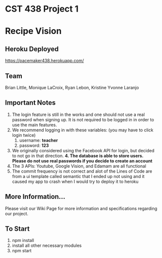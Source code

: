 # CST 438 Project 1
# Recipe Vision

## Heroku Deployed 
https://pacemaker438.herokuapp.com/

## Team
Brian Little, Monique LaCroix, Ryan Lebon, Kristine Yvonne Laranjo

## Important Notes
1. The login feature is still in the works and one should not use a real password when signing up. It is not required to be logged in in order to use the main features. 
2. We recommend logging in with these variables: (you may have to click login twice)
    1. username: **teacher** 
    2. password: **123**
3. We originally considered using the Facebook API for login, but decided to not go in that direction.
**4. The database is able to store users. Please do not use real passwords if you decide to create an account**
5. The 3 APIs: Youtube, Google Vision, and Edamam are all functional
6. The commit frequency is not correct and alot of the Lines of Code are from a ui template called semantic that I ended up not using and it caused my app to crash when I would try to deploy it to heroku

## More Information...
Please visit our Wiki Page for more information and specifications regarding our project.

## To Start
1. npm install
2. install all other necessary modules
3. npm start


